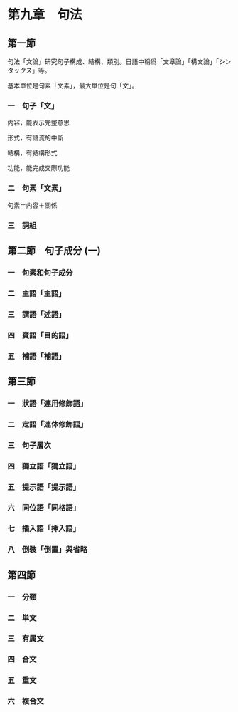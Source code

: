 # 第九章　句法

## 第一節

句法「文論」研究句子構成、結構、類別。日語中稱爲「文章論」「構文論」「シンタックス」等。

基本單位是句素「文素」，最大單位是句「文」。

### 一　句子「文」

内容，能表示完整意思

形式，有語流的中斷

結構，有結構形式

功能，能完成交際功能

### 二　句素「文素」

句素＝内容＋關係


### 三　詞組

## 第二節　句子成分 (一)

### 一　句素和句子成分
### 二　主語「主語」
### 三　謂語「述語」
### 四　賓語「目的語」
### 五　補語「補語」

## 第三節

### 一　狀語「連用修飾語」
### 二　定語「連体修飾語」
### 三　句子層次
### 四　獨立語「獨立語」
### 五　提示語「提示語」
### 六　同位語「同格語」
### 七　插入語「挿入語」
### 八　倒裝「倒置」與省略

## 第四節

### 一　分類
### 二　単文
### 三　有属文
### 四　合文
### 五　重文
### 六　複合文
